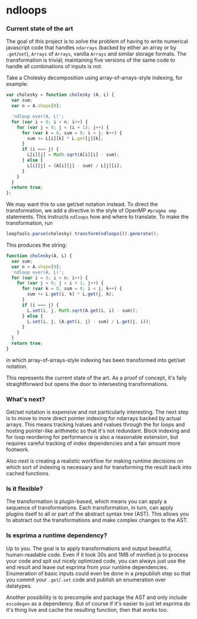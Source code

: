 # ndloops

### Current state of the art

The goal of this project is to solve the problem of having to write numerical javascript code that handles `ndarrays` (backed by either an array or by `.get`/`set`), `Arrays` of `Arrays`, vanilla `Arrays` and similar storage formats. The transformation is trivial; maintaining five versions of the same code to handle all combinations of inputs is not.

Take a Cholesky decomposition using array-of-arrays-style indexing, for example:

```javascript
var cholesky = function cholesky (A, L) {
  var sum;
  var n = A.shape[0];

  'ndloop over(A, L)';
  for (var i = 0; i < n; i++) {
    for (var j = 0; j < (i + 1); j++) {
      for (var k = 0, sum = 0; i < j; k++) {
        sum += L[i][k] * L.get[j][k];
      }
      if (i === j) {
        L[i][j] = Math.sqrt(A[i][i] - sum);
      } else {
        L[i][j] = (A[i][j] - sum) / L[j][i];
      }
    }
  }
  return true;
};
```

We may want this to use get/set notation instead. To direct the transformation, we add a directive in the style of OpenMP `#pragma omp` statements. This instructs `ndloops` how and where to translate. To make the transformation, run

```javascript
loopTools.parse(cholesky).transform(ndloops()).generate();
```

This produces the string:

```javascript
function cholesky(A, L) {
  var sum;
  var n = A.shape[0];
  'ndloop over(A, L)';
  for (var i = 0; i < n; i++) {
    for (var j = 0; j < i + 1; j++) {
      for (var k = 0, sum = 0; i < j; k++) {
        sum += L.get(i, k) * L.get(j, k);
      }
      if (i === j) {
        L.set(i, j, Math.sqrt(A.get(i, i) - sum));
      } else {
        L.set(i, j, (A.get(i, j) - sum) / L.get(j, i));
      }
    }
  }
  return true;
}
```

in which array-of-arrays-style indexing has been transformed into get/set notation.

This represents the current state of the art. As a proof of concept, it's faily straightforward but opens the door to intersesting transformations.

### What's next?

Get/set notation is expensive and not particularly interesting. The next step is to move to more direct pointer indexing for ndarrays backed by actual arrays. This means tracking lvalues and rvalues through the for loops and hosting pointer-like arithmetic so that it's not redundant. Block indexing and for loop reordering for performance is also a reasonable extension, but requires careful tracking of index dependencies and a fair amount more footwork.

Also next is creating a realistic workflow for making runtime decisions on which sort of indexing is necessary and for transforming the result back into cached functions.

### Is it flexible?

The transformation is plugin-based, which means you can apply a sequence of transformations. Each transformation, in turn, can apply plugins itself to all or part of the abstract syntax tree (AST). This allows you to abstract out the transformations and make complex changes to the AST.

### Is esprima a runtime dependency?

Up to you. The goal is to apply transformations and output beautiful, human-readable code. Even if it took 30s and 1MB of minified js to process your code and spit out nicely optimized code, you can always just use the end result and leave out esprima from your runtime dependencies. Enumeration of basic inputs could even be done in a prepublish step so that you commit your `.get`/`.set` code and publish an enumeration over datatypes.

Another possibility is to precompile and package the AST and only include `escodegen` as a dependency. But of course if it's easier to just let esprima do it's thing live and cache the resulting function, then that works too.
